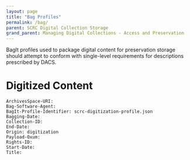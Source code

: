 ```yaml
---
layout: page
title: "Bag Profiles"
permalink: /bag/
parent: SCRC Digital Collection Storage
grand_parent: Managing Digital Collections - Access and Preservation
---
```

BagIt profiles used to package digital content for preservation storage should attempt to conform with single-level requirements for descriptions prescribed by DACS.

# Digitized Content

```
ArchivesSpace-URI:
Bag-Software-Agent: 
BagIt-Profile-Identifier: scrc-digitization-profile.json
Bagging-Date: 
Collection-ID: 
End-Date: 
Origin: digitization
Payload-Oxum: 
Rights-ID: 
Start-Date: 
Title: 
```
